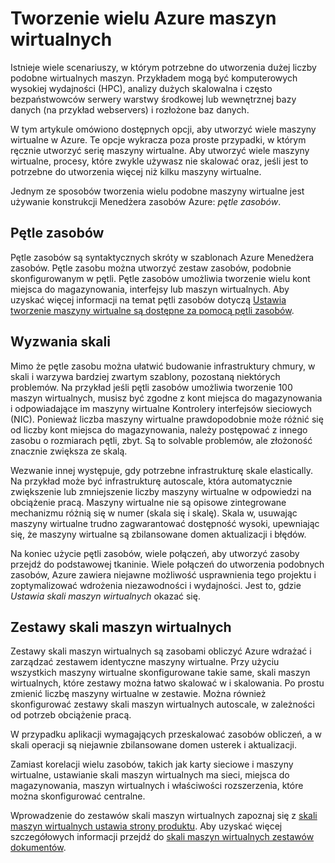 <properties
    pageTitle="Tworzenie wielu maszyn wirtualnych | Microsoft Azure"
    description="Opcje tworzenia wielu maszyn wirtualnych w systemie Windows"
    services="virtual-machines-windows"
    documentationCenter=""
    authors="gbowerman"
    manager="timlt"
    editor=""
    tags="azure-resource-manager"/>

<tags
    ms.service="virtual-machines-windows"
    ms.workload="na"
    ms.tgt_pltfrm="na"
    ms.devlang="na"
    ms.topic="article"
    ms.date="10/25/2016"
    ms.author="guybo"/>

# <a name="create-multiple-azure-virtual-machines"></a>Tworzenie wielu Azure maszyn wirtualnych

Istnieje wiele scenariuszy, w którym potrzebne do utworzenia dużej liczby podobne wirtualnych maszyn. Przykładem mogą być komputerowych wysokiej wydajności (HPC), analizy dużych skalowalna i często bezpaństwowców serwery warstwy środkowej lub wewnętrznej bazy danych (na przykład webservers) i rozłożone baz danych.

W tym artykule omówiono dostępnych opcji, aby utworzyć wiele maszyny wirtualne w Azure. Te opcje wykracza poza proste przypadki, w którym ręcznie utworzyć serię maszyny wirtualne. Aby utworzyć wiele maszyny wirtualne, procesy, które zwykle używasz nie skalować oraz, jeśli jest to potrzebne do utworzenia więcej niż kilku maszyny wirtualne.

Jednym ze sposobów tworzenia wielu podobne maszyny wirtualne jest używanie konstrukcji Menedżera zasobów Azure: _pętle zasobów_.

## <a name="resource-loops"></a>Pętle zasobów

Pętle zasobów są syntaktycznych skróty w szablonach Azure Menedżera zasobów. Pętle zasobu można utworzyć zestaw zasobów, podobnie skonfigurowanym w pętli. Pętle zasobów umożliwia tworzenie wielu kont miejsca do magazynowania, interfejsy lub maszyn wirtualnych. Aby uzyskać więcej informacji na temat pętli zasobów dotyczą [Ustawia tworzenie maszyny wirtualne są dostępne za pomocą pętli zasobów](https://azure.microsoft.com/documentation/templates/201-vm-copy-index-loops/).

## <a name="challenges-of-scale"></a>Wyzwania skali

Mimo że pętle zasobu można ułatwić budowanie infrastruktury chmury, w skali i warzywa bardziej zwartym szablony, pozostaną niektórych problemów. Na przykład jeśli pętli zasobów umożliwia tworzenie 100 maszyn wirtualnych, musisz być zgodne z kont miejsca do magazynowania i odpowiadające im maszyny wirtualne Kontrolery interfejsów sieciowych (NIC). Ponieważ liczba maszyny wirtualne prawdopodobnie może różnić się od liczby kont miejsca do magazynowania, należy postępować z innego zasobu o rozmiarach pętli, zbyt. Są to solvable problemów, ale złożoność znacznie zwiększa ze skalą.

Wezwanie innej występuje, gdy potrzebne infrastrukturę skale elastically. Na przykład może być infrastrukturę autoscale, która automatycznie zwiększenie lub zmniejszenie liczby maszyny wirtualne w odpowiedzi na obciążenie pracą. Maszyny wirtualne nie są opisowe zintegrowane mechanizmu różnią się w numer (skala się i skalę). Skala w, usuwając maszyny wirtualne trudno zagwarantować dostępność wysoki, upewniając się, że maszyny wirtualne są zbilansowane domen aktualizacji i błędów.

Na koniec użycie pętli zasobów, wiele połączeń, aby utworzyć zasoby przejdź do podstawowej tkaninie. Wiele połączeń do utworzenia podobnych zasobów, Azure zawiera niejawne możliwość usprawnienia tego projektu i zoptymalizować wdrożenia niezawodności i wydajności. Jest to, gdzie _Ustawia skali maszyn wirtualnych_ okazać się.

## <a name="virtual-machine-scale-sets"></a>Zestawy skali maszyn wirtualnych

Zestawy skali maszyn wirtualnych są zasobami obliczyć Azure wdrażać i zarządzać zestawem identyczne maszyny wirtualne. Przy użyciu wszystkich maszyny wirtualne skonfigurowane takie same, skali maszyn wirtualnych, które zestawy można łatwo skalować w i skalowania. Po prostu zmienić liczbę maszyny wirtualne w zestawie. Można również skonfigurować zestawy skali maszyn wirtualnych autoscale, w zależności od potrzeb obciążenie pracą.

W przypadku aplikacji wymagających przeskalować zasobów obliczeń, a w skali operacji są niejawnie zbilansowane domen usterek i aktualizacji.

Zamiast korelacji wielu zasobów, takich jak karty sieciowe i maszyny wirtualne, ustawianie skali maszyn wirtualnych ma sieci, miejsca do magazynowania, maszyn wirtualnych i właściwości rozszerzenia, które można skonfigurować centralne.

Wprowadzenie do zestawów skali maszyn wirtualnych zapoznaj się z [skali maszyn wirtualnych ustawia strony produktu](https://azure.microsoft.com/services/virtual-machine-scale-sets/). Aby uzyskać więcej szczegółowych informacji przejdź do [skali maszyn wirtualnych zestawów dokumentów](https://azure.microsoft.com/documentation/services/virtual-machine-scale-sets/).
